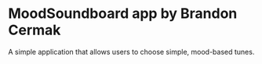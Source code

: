 # MoodSoundboard app by Brandon Cermak



A simple application that allows users to choose simple, mood-based tunes.